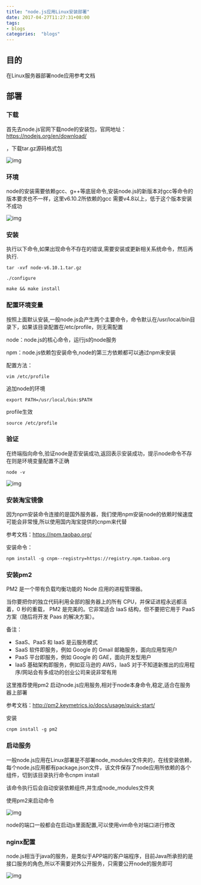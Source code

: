 ```yaml
---
title: "node.js应用Linux安装部署"
date: 2017-04-27T11:27:31+08:00
tags:
- blogs
categories:  "blogs" 
---
```


## 目的

在Linux服务器部署node应用参考文档

## 部署

### 下载

首先去node.js官网下载node的安装包，官网地址：<https://nodejs.org/en/download/>

，下载tar.gz源码格式包

![img](clip_image002.jpg)

### 环境

node的安装需要依赖gcc、g++等底层命令,安装node.js的新版本对gcc等命令的版本要求也不一样，这里v6.10.2所依赖的gcc 需要v4.8以上，低于这个版本安装不成功

![img](clip_image004.jpg)

### 安装

执行以下命令,如果出现命令不存在的错误,需要安装或更新相关系统命令，然后再执行.

```shell
tar -xvf node-v6.10.1.tar.gz

./configure

make && make install
```

### 配置环境变量

按照上面默认安装,一般node.js会产生两个主要命令，命令默认在/usr/local/bin目录下，如果该目录配置在/etc/profile，则无需配置

node：node.js的核心命令，运行js的node服务

npm：node.js依赖包安装命令,node的第三方依赖都可以通过npm来安装

配置方法：

```shell
vim /etc/profile
```

追加node的环境

```shell
export PATH=/usr/local/bin:$PATH
```

profile生效

```shell
source /etc/profile
```

### 验证

在终端指向命令,验证node是否安装成功,返回表示安装成功，提示node命令不存在则是环境变量配置不正确

```shell
node -v
```



![img](clip_image005.png)

 

### 安装淘宝镜像

因为npm安装命令连接的是国外服务器，我们使用npm安装node的依赖时候速度可能会非常慢,所以使用国内淘宝提供的cnpm来代替

参考文档：<https://npm.taobao.org/>

安装命令：

```shell
npm install -g cnpm--registry=https://registry.npm.taobao.org
```

### 安装pm2

PM2 是一个带有负载均衡功能的 Node 应用的进程管理器。

当你要把你的独立代码利用全部的服务器上的所有 CPU，并保证进程永远都活着，0 秒的重载， PM2 是完美的。它非常适合 IaaS 结构，但不要把它用于 PaaS 方案（随后将开发 Paas 的解决方案）。

备注：

- SaaS、PaaS 和 IaaS 是云服务模式
- SaaS 软件即服务，例如 Google 的 Gmail 邮箱服务，面向应用型用户
- PaaS 平台即服务，例如 Google 的 GAE，面向开发型用户
- IaaS 基础架构即服务，例如亚马逊的 AWS，IaaS 对于不知道新推出的应用程序/网站会有多成功的创业公司来说非常有用

这里推荐使用pm2 启动node.js应用服务,相对于node本身命令,稳定,适合在服务器上部署

参考文档：<http://pm2.keymetrics.io/docs/usage/quick-start/>

安装

```
cnpm install -g pm2
```

### 启动服务

一般node.js应用在Linux部署是不部署node_modules文件夹的，在线安装依赖，每个node.js应用都有package.json文件，该文件保存了node应用所依赖的各个组件，切到该目录执行命令cnpm install

该命令执行后会自动安装依赖组件,并生成node_modules文件夹

使用pm2来启动命令

![img](clip_image009.jpg)

 

node的端口一般都会在启动js里面配置,可以使用vim命令对端口进行修改

### nginx配置

node.js相当于java的服务，是类似于APP端的客户端程序，目前Java所承担的是接口服务的角色,所以不需要对外公开服务，只需要公开node的服务即可

![img](clip_image011.jpg)